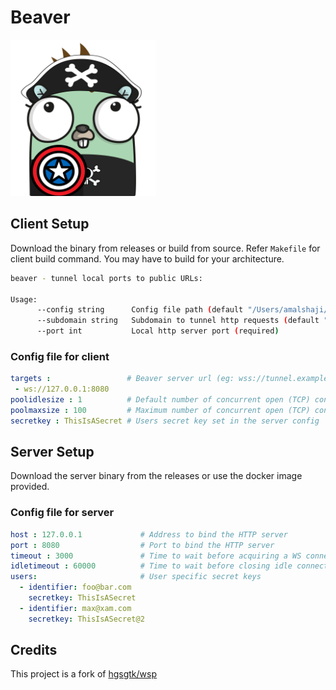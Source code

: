 # Beaver

<img src="docs/beaver.png" height="250px">

## Client Setup

Download the binary from releases or build from source. Refer `Makefile` for client build command. You may have to build for your architecture.

```bash
beaver - tunnel local ports to public URLs:

Usage:
      --config string      Config file path (default "/Users/amalshaji/.beaver/beaver_client.yaml")
      --subdomain string   Subdomain to tunnel http requests (default "<random_subdomain>")
      --port int           Local http server port (required)
```

### Config file for client

```yaml
targets :                 # Beaver server url (eg: wss://tunnel.example.com)
 - ws://127.0.0.1:8080
poolidlesize : 1          # Default number of concurrent open (TCP) connections to keep idle per WSP server(optional)
poolmaxsize : 100         # Maximum number of concurrent open (TCP) connections per WSP server(optional)
secretkey : ThisIsASecret # Users secret key set in the server config
```

## Server Setup

Download the server binary from the releases or use the docker image provided.

### Config file for server

```yaml
host : 127.0.0.1             # Address to bind the HTTP server
port : 8080                  # Port to bind the HTTP server
timeout : 3000               # Time to wait before acquiring a WS connection to forward the request (milliseconds, optional)
idletimeout : 60000          # Time to wait before closing idle connection when there is enough idle connections (milliseconds, optional)
users:                       # User specific secret keys
  - identifier: foo@bar.com
    secretkey: ThisIsASecret
  - identifier: max@xam.com
    secretkey: ThisIsASecret@2
```

## Credits

This project is a fork of [hgsgtk/wsp](https://github.com/hgsgtk/wsp)
